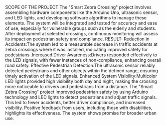 SCOPE OF THE PROJECT 
The "Smart Zebra Crossing" project involves assembling hardware  components like the Arduino Uno, ultrasonic sensor, and LED lights, and  developing software algorithms to manage these elements. The system will  be integrated and tested for accuracy and ease of use, especially for  vulnerable groups such as the elderly and students. After deployment at  selected crossings, continuous monitoring will assess its impact on  pedestrian safety and compliance.
RESULT:
Reduction in Accidents:The system led to a measurable decrease in  traffic accidents at zebra crossings where it was installed, indicating  improved safety for pedestrians
.Increased Driver Awareness:Drivers 
responded effectively to the  LED signals, with fewer instances of non-compliance, enhancing  overall road safety.
Effective Pedestrian Detection:The ultrasonic sensor reliably  detected pedestrians and other objects within the defined range,  ensuring timely activation of the LED signals.
Enhanced System Visibility:Multicolor LED lights provided high  visibility both day and night, making the crossing more noticeable to  drivers and pedestrians from a distance.
The "Smart Zebra Crossing" project improved pedestrian safety by  using Arduino technology and LED lights to detect pedestrians and  adjust traffic signals. This led to fewer accidents, better driver  compliance, and increased visibility. Positive feedback from users,  including those with disabilities, highlights its effectiveness. The  system shows promise for broader urban use.
